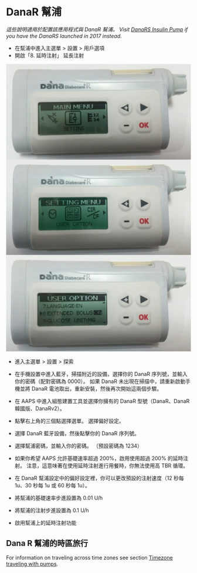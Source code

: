 # DanaR 幫浦

*這些說明適用於配置該應用程式與 DanaR 幫浦。 Visit [DanaRS Insulin Pump](./DanaRS-Insulin-Pump.md) if you have the DanaRS launched in 2017 instead.*

* 在幫浦中進入主選單 > 設置 > 用戶選項
* 開啟「8. 延時注射」 延長注射

![DanaR 幫浦](../images/danar1.png)

* 進入主選單 > 設置 > 探索
* 在手機設置中進入藍牙，掃描附近的設備，選擇你的 DanaR 序列號，並輸入你的密碼（配對密碼為 0000）。 如果 DanaR 未出現在掃描中，請重新啟動手機並將 DanaR 電池取出，重新安裝，然後再次開始這兩個步驟。

* 在 AAPS 中進入組態建置工具並選擇你擁有的 DanaR 型號（DanaR、DanaR 韓國版、DanaRv2）。

* 點擊右上角的三個點選擇選單。 選擇偏好設定。
* 選擇 DanaR 藍牙設備，然後點擊你的 DanaR 序列號。
* 選擇幫浦密碼，並輸入你的密碼。 （預設密碼為 1234）
* 如果你希望 AAPS 允許基礎速率超過 200%，啟用使用超過 200% 的延時注射。 注意，這意味著在使用延時注射進行用餐時，你無法使用高 TBR 循環。
* 在 DanaR 幫浦設定中的偏好設定裡，你可以更改預設的注射速度（12 秒每 1u、30 秒每 1u 或 60 秒每 1u）。
* 將幫浦的基礎速率步進設置為 0.01 U/h
* 將幫浦的注射步進設置為 0.1 U/h
* 啟用幫浦上的延時注射功能

## Dana R 幫浦的時區旅行

For information on traveling across time zones see section [Timezone traveling with pumps](../Usage/Timezone-traveling.md#danarv2-danars).